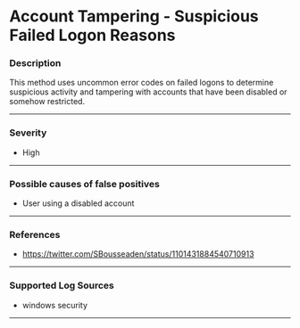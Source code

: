 # Account Tampering - Suspicious Failed Logon Reasons
### Description

This method uses uncommon error codes on failed logons to determine suspicious activity and tampering with accounts that have been disabled or somehow restricted.

-------------------
### Severity

- High

-------------------
<!---
### Detailed Information

- Why is this alert triggered?
- What are the typical causes that generate this alert? (e.g. port scans, unusual file access activity, etc...)
- Which corroborating information should be looked up?
- Any supporting queries to get more information?
- Any supporting visualizations to get more information?

-------------------
--->
### Possible causes of false positives

- User using a disabled account

-------------------
### References

- https://twitter.com/SBousseaden/status/1101431884540710913

-------------------
### Supported Log Sources

- windows security

-------------------

